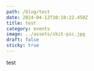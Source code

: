 ```yaml
---
path: /blog/test
date: 2024-04-12T10:10:22.450Z
title: test
category: events
image: ../assets/skit-pic.jpg
draft: false
sticky: true
---
```

test